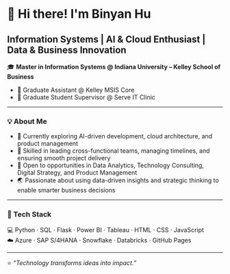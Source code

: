 # 👋 Hi there! I'm Binyan Hu 

<h2 align="left"><b>Information Systems | AI & Cloud Enthusiast | Data & Business Innovation</b></h2>


🎓 **Master in Information Systems @ Indiana University – Kelley School of Business**  
- 💼 Graduate Assistant @ Kelley MSIS Core 
- 🧭 Graduate Student Supervisor @ Serve IT Clinic 

---

### 💡 About Me  
- 🌱 Currently exploring AI-driven development, cloud architecture, and product management
- 🤝 Skilled in leading cross-functional teams, managing timelines, and ensuring smooth project delivery
- 🎯 Open to opportunities in Data Analytics, Technology Consulting, Digital Strategy, and Product Management
- 🌏 Passionate about using data-driven insights and strategic thinking to enable smarter business decisions  

---

### 🧰 Tech Stack  
💻 Python · SQL · Flask · Power BI · Tableau · HTML · CSS · JavaScript  
☁️ Azure · SAP S/4HANA · Snowflake · Databricks · GitHub Pages  




---

⭐️ *“Technology transforms ideas into impact.”*  
